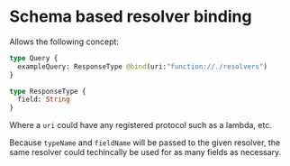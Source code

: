 # Schema based resolver binding

Allows the following concept: 

```graphql
type Query {
  exampleQuery: ResponseType @bind(uri:"function://./resolvers")
}

type ResponseType {
  field: String
}
```
Where a `uri` could have any registered protocol such as a lambda, etc.

Because `typeName` and `fieldName` will be passed to the given resolver, the same resolver could techincally be used for as many fields as necessary.